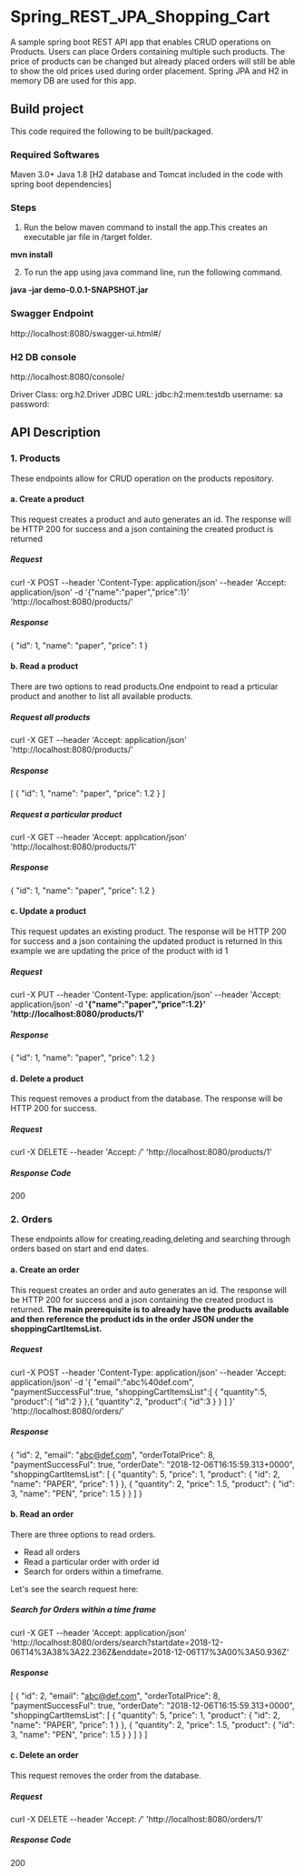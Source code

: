 # Spring_REST_JPA_Shopping_Cart
A sample spring boot REST API app that enables CRUD operations on Products. Users can place Orders containing multiple such products. The price of products can be changed but already placed orders will still be able to show the old prices used during order placement. Spring JPA and H2 in memory DB are used for this app.

## Build project

This code required the following to be built/packaged.

### Required Softwares
Maven 3.0+
Java 1.8
[H2 database and Tomcat included in the code with spring boot dependencies]

### Steps
1. Run the below maven command to install the app.This creates an executable jar file in /target folder.

**mvn install**

2. To run the app using java command line, run the following command.

**java -jar demo-0.0.1-SNAPSHOT.jar**

### Swagger Endpoint
http://localhost:8080/swagger-ui.html#/

### H2 DB console
http://localhost:8080/console/

Driver Class: org.h2.Driver
JDBC URL: jdbc:h2:mem:testdb
username: sa
password: <none>



## API Description

### 1. Products
These endpoints allow for CRUD operation on the products repository.

#### a. Create a product
This request creates a product and auto generates an id. The response will be HTTP 200 for success and a json containing the created product is returned

##### Request
curl -X POST --header 'Content-Type: application/json' --header 'Accept: application/json' -d '{"name":"paper","price":1}' 'http://localhost:8080/products/'

##### Response
{
  "id": 1,
  "name": "paper",
  "price": 1
}


#### b. Read a product
There are two options to read products.One endpoint to read a prticular product and another to list all available products.

##### Request all products
curl -X GET --header 'Accept: application/json' 'http://localhost:8080/products/'

##### Response
[
  {
    "id": 1,
    "name": "paper",
    "price": 1.2
  }
]

##### Request a particular product
curl -X GET --header 'Accept: application/json' 'http://localhost:8080/products/1'

##### Response
{
  "id": 1,
  "name": "paper",
  "price": 1.2
}


#### c. Update a product
This request updates an existing product. The response will be HTTP 200 for success and a json containing the updated product is returned
In this example we are updating the price of the product with id 1

##### Request
curl -X PUT --header 'Content-Type: application/json' --header 'Accept: application/json' -d **'{"name":"paper","price":1.2}' 'http://localhost:8080/products/1'**

##### Response
{
  "id": 1,
  "name": "paper",
  "price": 1.2
}


#### d. Delete a product
This request removes a product from the database. The response will be HTTP 200 for success.

##### Request
curl -X DELETE --header 'Accept: */*' 'http://localhost:8080/products/1'

##### Response Code
200

### 2. Orders
These endpoints allow for creating,reading,deleting and searching through orders based on start and end dates.

#### a. Create an order
This request creates an order and auto generates an id. The response will be HTTP 200 for success and a json containing the created product is returned.
**The main prerequisite is to already have the products available and then reference the product ids in the order JSON under the shoppingCartItemsList.**

##### Request
curl -X POST --header 'Content-Type: application/json' --header 'Accept: application/json' -d '{ "email":"abc%40def.com", "paymentSuccessFul":true, "shoppingCartItemsList":[ { "quantity":5, "product":{ "id":2 } },{ "quantity":2, "product":{ "id":3 } } ] }' 'http://localhost:8080/orders/'

##### Response
{
  "id": 2,
  "email": "abc@def.com",
  "orderTotalPrice": 8,
  "paymentSuccessFul": true,
  "orderDate": "2018-12-06T16:15:59.313+0000",
  "shoppingCartItemsList": [
    {
      "quantity": 5,
      "price": 1,
      "product": {
        "id": 2,
        "name": "PAPER",
        "price": 1
      }
    },
    {
      "quantity": 2,
      "price": 1.5,
      "product": {
        "id": 3,
        "name": "PEN",
        "price": 1.5
      }
    }
  ]
}


#### b. Read an order
There are three options to read orders.
- Read all orders
- Read a particular order with order id
- Search for orders within a timeframe.

Let's see the search request here:

##### Search for Orders within a time frame
curl -X GET --header 'Accept: application/json' 'http://localhost:8080/orders/search?startdate=2018-12-06T14%3A38%3A22.236Z&enddate=2018-12-06T17%3A00%3A50.936Z'

##### Response
[
  {
    "id": 2,
    "email": "abc@def.com",
    "orderTotalPrice": 8,
    "paymentSuccessFul": true,
    "orderDate": "2018-12-06T16:15:59.313+0000",
    "shoppingCartItemsList": [
      {
        "quantity": 5,
        "price": 1,
        "product": {
          "id": 2,
          "name": "PAPER",
          "price": 1
        }
      },
      {
        "quantity": 2,
        "price": 1.5,
        "product": {
          "id": 3,
          "name": "PEN",
          "price": 1.5
        }
      }
    ]
  }
]


#### c. Delete an order
This request removes the order from the database.

##### Request
curl -X DELETE --header 'Accept: */*' 'http://localhost:8080/orders/1'

##### Response Code
200
